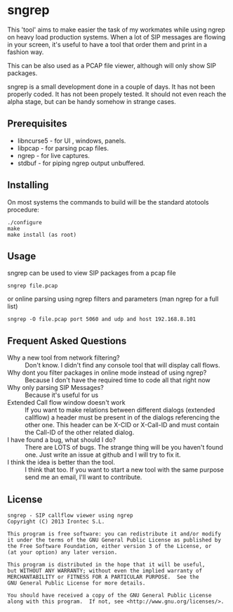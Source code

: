 # sngrep

This 'tool' aims to make easier the task of my workmates while using ngrep
on heavy load production systems. When a lot of SIP messages are flowing
in your screen, it's useful to have a tool that order them and print in a
fashion way.

This can be also used as a PCAP file viewer, although will only show SIP
packages.

sngrep is a small development done in a couple of days. It has not been
properly coded. It has not been propely tested. It should not even reach
the alpha stage, but can be handy somehow in strange cases.

## Prerequisites

 - libncurse5 - for UI , windows, panels.
 - libpcap - for parsing pcap files.
 - ngrep - for live captures.
 - stdbuf - for piping ngrep output unbuffered.

## Installing
 
On most systems the commands to build will be the standard atotools procedure: 

	./configure
	make
	make install (as root)

## Usage

sngrep can be used to view SIP packages from a pcap file 

    sngrep file.pcap

or online parsing using ngrep filters and parameters (man ngrep for a full list)

    sngrep -O file.pcap port 5060 and udp and host 192.168.8.101

## Frequent Asked Questions
 <dl>
  <dt>Why a new tool from network filtering?</dt>
  <dd>Don't know. I didn't find any console tool that will display call flows.</dd>
  <dt>Why dont you filter packages in online mode instead of using ngrep?</dt>
  <dd>Because I don't have the required time to code all that right now</dd>
  <dt>Why only parsing SIP Messages?</dt>
  <dd>Because it's useful for us</dd>
  <dt>Extended Call flow window doesn't work</dt>
  <dd>If you want to make relations between different dialogs (extended callflow)
   a header must be present in of the dialogs referencing the other one.
   This header can be X-CID or X-Call-ID and must contain the Call-ID of the 
   other related dialog.</dd>
  <dt>I have found a bug, what should I do?</dt>
  <dd>There are LOTS of bugs. The strange thing will be you haven't found one.
   Just write an issue at github and I will try to fix it.</dd>
  <dt>I think the idea is better than the tool.</dt>
  <dd> I think that too. If you want to start a new tool with the same purpose
   send me an email, I'll want to contribute.</dd>
</dl>

## License 
    sngrep - SIP callflow viewer using ngrep
    Copyright (C) 2013 Irontec S.L.

    This program is free software: you can redistribute it and/or modify
    it under the terms of the GNU General Public License as published by
    the Free Software Foundation, either version 3 of the License, or
    (at your option) any later version.

    This program is distributed in the hope that it will be useful,
    but WITHOUT ANY WARRANTY; without even the implied warranty of
    MERCHANTABILITY or FITNESS FOR A PARTICULAR PURPOSE.  See the
    GNU General Public License for more details.

    You should have received a copy of the GNU General Public License
    along with this program.  If not, see <http://www.gnu.org/licenses/>.

